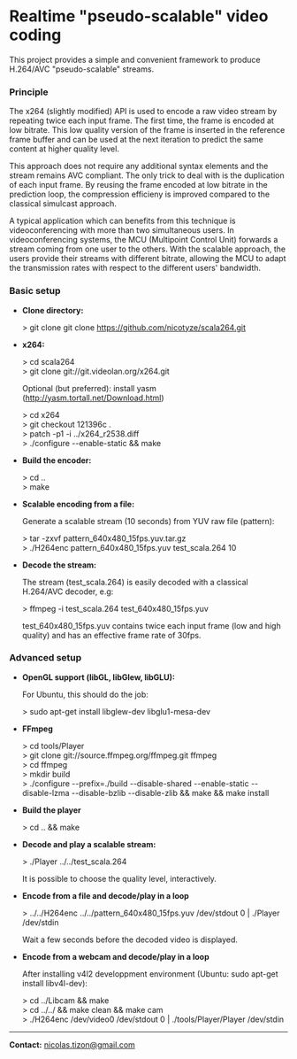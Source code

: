 Realtime "pseudo-scalable" video coding
=======================================
This project provides a simple and convenient framework to produce H.264/AVC "pseudo-scalable" streams. 

### Principle
The x264 (slightly modified) API is used to encode a raw video stream by repeating twice each input frame. The first time, the frame is encoded at low bitrate. This low quality version of the frame is inserted in the reference frame buffer and can be used at the next iteration to predict the same content at higher quality level.

This approach does not require any additional syntax elements and the stream remains AVC compliant. The only trick to deal with is the duplication of each input frame. By reusing the frame encoded at low bitrate in the prediction loop, the compression efficieny is improved compared to the classical simulcast approach.

A typical application which can benefits from this technique is videoconferencing with more than two simultaneous users. In videoconferencing systems, the MCU (Multipoint Control Unit) forwards a stream coming from one user to the others. With the scalable approach, the users provide their streams with different bitrate, allowing the MCU to adapt the transmission rates with respect to the different users' bandwidth. 

### Basic setup
- **Clone directory:**

	\> git clone git clone  https://github.com/nicotyze/scala264.git 

- **x264:**

	\> cd scala264   
	\> git clone git://git.videolan.org/x264.git

	Optional (but preferred): install yasm (http://yasm.tortall.net/Download.html)

	\> cd x264  
	\> git checkout 121396c .  
	\> patch -p1 -i ../x264_r2538.diff   
	\> ./configure --enable-static && make

- **Build the encoder:**

	\> cd ..   
	\> make

- **Scalable encoding from a file:**

	Generate a scalable stream  (10 seconds) from  YUV raw file (pattern):

	\> tar -zxvf pattern_640x480_15fps.yuv.tar.gz   
	\> ./H264enc pattern_640x480_15fps.yuv test_scala.264  10

- **Decode the stream:**

	The stream (test_scala.264) is easily decoded with a classical H.264/AVC decoder, e.g:

	\> ffmpeg -i test_scala.264 test_640x480_15fps.yuv

	test_640x480_15fps.yuv contains twice each input frame (low and high quality) and has an effective frame rate of 30fps.

### Advanced setup

- **OpenGL support (libGL, libGlew, libGLU):**

	For Ubuntu, this should do the job: 

	\> sudo apt-get install libglew-dev libglu1-mesa-dev

- **FFmpeg**

	\> cd tools/Player  
	\> git clone git://source.ffmpeg.org/ffmpeg.git ffmpeg  
	\> cd ffmpeg  
	\> mkdir build   
	\> ./configure --prefix=./build --disable-shared --enable-static --disable-lzma --disable-bzlib --disable-zlib && make && make install

- **Build the player**

	\> cd .. && make

- **Decode and play a scalable stream:**

	\> ./Player ../../test_scala.264

	It is possible to choose the quality level, interactively.

- **Encode from a file and decode/play in a loop**

	\> ../../H264enc ../../pattern_640x480_15fps.yuv /dev/stdout 0  |  ./Player /dev/stdin

	Wait a few seconds before the decoded video is displayed.

- **Encode from a webcam and decode/play in a loop**

	After installing v4l2 developpment environment (Ubuntu: sudo apt-get install libv4l-dev):

	\> cd ../Libcam && make  
	\> cd ../../ && make clean && make cam  
	\> ./H264enc /dev/video0 /dev/stdout  0 |  ./tools/Player/Player /dev/stdin


  

  

--------------------------------------
**Contact:** nicolas.tizon@gmail.com

